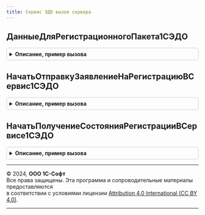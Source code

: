 ```yaml
---
title: Сервис ЭДО вызов сервера
---
```



## ДанныеДляРегистрационногоПакета1СЭДО
<details style="margin: 1em 0; padding: 0.5em; border: 1px solid #ccc; border-radius: 6px;">

<summary style="font-weight: bold; cursor: pointer;">Описание, пример вызова</summary>

```bsl

// См. СервисЭДО.ДанныеДляРегистрационногоПакета1СЭДО
Функция ДанныеДляРегистрационногоПакета1СЭДО(ПараметрыРегистрации) Экспорт
```

Пример вызова
```bsl
Результат = СервисЭДОВызовСервера.ДанныеДляРегистрационногоПакета1СЭДО(ПараметрыРегистрации) 
```
</details>

## НачатьОтправкуЗаявлениеНаРегистрациюВСервис1СЭДО
<details style="margin: 1em 0; padding: 0.5em; border: 1px solid #ccc; border-radius: 6px;">

<summary style="font-weight: bold; cursor: pointer;">Описание, пример вызова</summary>

```bsl

// Запуск длительной операции отправки заявления на регистрацию в сервисе 1С:ЭДО.
//
// Параметры:
// ДанныеПакета - см. СервисЭДО.ДанныеДляРегистрационногоПакета1СЭДО
// КонтекстДиагностики - см. ОбработкаНеисправностейБЭД.НовыйКонтекстДиагностики
//
// Возвращаемое значение:
//  см. ДлительныеОперации.ВыполнитьФункцию
Функция НачатьОтправкуЗаявлениеНаРегистрациюВСервис1СЭДО(ДанныеПакета, КонтекстДиагностики) Экспорт
```

Пример вызова
```bsl
Результат = СервисЭДОВызовСервера.НачатьОтправкуЗаявлениеНаРегистрациюВСервис1СЭДО(ДанныеПакета, КонтекстДиагностики) 
```
</details>

## НачатьПолучениеСостоянияРегистрацииВСервисе1СЭДО
<details style="margin: 1em 0; padding: 0.5em; border: 1px solid #ccc; border-radius: 6px;">

<summary style="font-weight: bold; cursor: pointer;">Описание, пример вызова</summary>

```bsl

// Запуск длительной операции для проверки состояния регистрации на сервере 1С-ЭДО.
//
// Параметры:
// ИдентификаторыЗаявок - Массив из Строка
// ИдентификаторФормы - УникальныйИдентификатор - идентификатор формы
// Возвращаемое значение:
//  см. ДлительныеОперации.ВыполнитьФункцию
Функция НачатьПолучениеСостоянияРегистрацииВСервисе1СЭДО(ИдентификаторыЗаявок, ИдентификаторФормы) Экспорт
```

Пример вызова
```bsl
Результат = СервисЭДОВызовСервера.НачатьПолучениеСостоянияРегистрацииВСервисе1СЭДО(ИдентификаторыЗаявок, ИдентификаторФормы) 
```
</details>

---

© 2024, **ООО 1С-Софт**  
Все права защищены. Эта программа и сопроводительные материалы предоставляются  
в соответствии с условиями лицензии [Attribution 4.0 International (CC BY 4.0)](https://creativecommons.org/licenses/by/4.0/legalcode).

---
